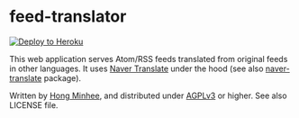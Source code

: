 feed-translator
===============

[![Deploy to Heroku](https://www.herokucdn.com/deploy/button.svg)][0]

This web application serves Atom/RSS feeds translated from original feeds in
other languages.  It uses [Naver Translate][1] under the hood (see also
[naver-translate][2] package).

Written by [Hong Minhee][3], and distributed under [AGPLv3][4] or higher.
See also LICENSE file.

[1]: http://translate.naver.com/
[2]: https://github.com/dahlia/naver-translate
[3]: http://hongminhee.org/
[4]: http://www.gnu.org/licenses/agpl-3.0.html 
[0]: https://heroku.com/deploy?template=https://github.com/dahlia/feed-translator
